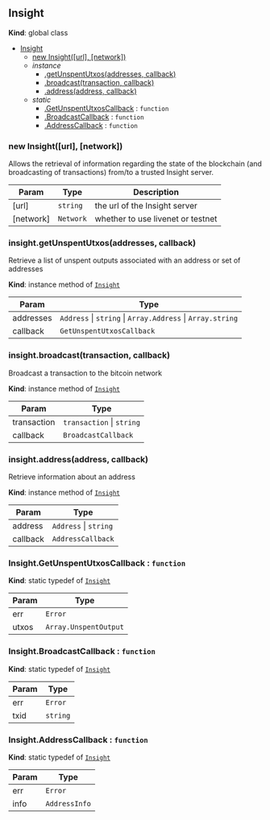 <a name="Insight"></a>
## Insight
**Kind**: global class  

* [Insight](#Insight)
  * [new Insight([url], [network])](#new_Insight_new)
  * _instance_
    * [.getUnspentUtxos(addresses, callback)](#Insight+getUnspentUtxos)
    * [.broadcast(transaction, callback)](#Insight+broadcast)
    * [.address(address, callback)](#Insight+address)
  * _static_
    * [.GetUnspentUtxosCallback](#Insight.GetUnspentUtxosCallback) : <code>function</code>
    * [.BroadcastCallback](#Insight.BroadcastCallback) : <code>function</code>
    * [.AddressCallback](#Insight.AddressCallback) : <code>function</code>

<a name="new_Insight_new"></a>
### new Insight([url], [network])
Allows the retrieval of information regarding the state of the blockchain
(and broadcasting of transactions) from/to a trusted Insight server.


| Param | Type | Description |
| --- | --- | --- |
| [url] | <code>string</code> | the url of the Insight server |
| [network] | <code>Network</code> | whether to use livenet or testnet |

<a name="Insight+getUnspentUtxos"></a>
### insight.getUnspentUtxos(addresses, callback)
Retrieve a list of unspent outputs associated with an address or set of addresses

**Kind**: instance method of <code>[Insight](#Insight)</code>  

| Param | Type |
| --- | --- |
| addresses | <code>Address</code> &#124; <code>string</code> &#124; <code>Array.Address</code> &#124; <code>Array.string</code> | 
| callback | <code>GetUnspentUtxosCallback</code> | 

<a name="Insight+broadcast"></a>
### insight.broadcast(transaction, callback)
Broadcast a transaction to the bitcoin network

**Kind**: instance method of <code>[Insight](#Insight)</code>  

| Param | Type |
| --- | --- |
| transaction | <code>transaction</code> &#124; <code>string</code> | 
| callback | <code>BroadcastCallback</code> | 

<a name="Insight+address"></a>
### insight.address(address, callback)
Retrieve information about an address

**Kind**: instance method of <code>[Insight](#Insight)</code>  

| Param | Type |
| --- | --- |
| address | <code>Address</code> &#124; <code>string</code> | 
| callback | <code>AddressCallback</code> | 

<a name="Insight.GetUnspentUtxosCallback"></a>
### Insight.GetUnspentUtxosCallback : <code>function</code>
**Kind**: static typedef of <code>[Insight](#Insight)</code>  

| Param | Type |
| --- | --- |
| err | <code>Error</code> | 
| utxos | <code>Array.UnspentOutput</code> | 

<a name="Insight.BroadcastCallback"></a>
### Insight.BroadcastCallback : <code>function</code>
**Kind**: static typedef of <code>[Insight](#Insight)</code>  

| Param | Type |
| --- | --- |
| err | <code>Error</code> | 
| txid | <code>string</code> | 

<a name="Insight.AddressCallback"></a>
### Insight.AddressCallback : <code>function</code>
**Kind**: static typedef of <code>[Insight](#Insight)</code>  

| Param | Type |
| --- | --- |
| err | <code>Error</code> | 
| info | <code>AddressInfo</code> | 

